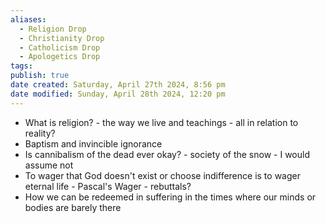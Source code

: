 ```yaml
---
aliases:
  - Religion Drop
  - Christianity Drop
  - Catholicism Drop
  - Apologetics Drop
tags: 
publish: true
date created: Saturday, April 27th 2024, 8:56 pm
date modified: Sunday, April 28th 2024, 12:20 pm
---
```


- What is religion? - the way we live and teachings - all in relation to reality?
- Baptism and invincible ignorance
- Is cannibalism of the dead ever okay? - society of the snow - I would assume not
- To wager that God doesn't exist or choose indifference is to wager eternal life - Pascal's Wager - rebuttals?
- How we can be redeemed in suffering in the times where our minds or bodies are barely there